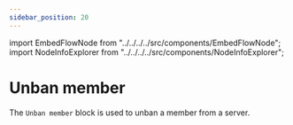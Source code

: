 ```yaml
---
sidebar_position: 20
---
```


import EmbedFlowNode from "../../../../src/components/EmbedFlowNode";
import NodeInfoExplorer from "../../../../src/components/NodeInfoExplorer";

# Unban member

<EmbedFlowNode type="action_member_unban" />

The `Unban member` block is used to unban a member from a server.

<NodeInfoExplorer type="action_member_unban" />
